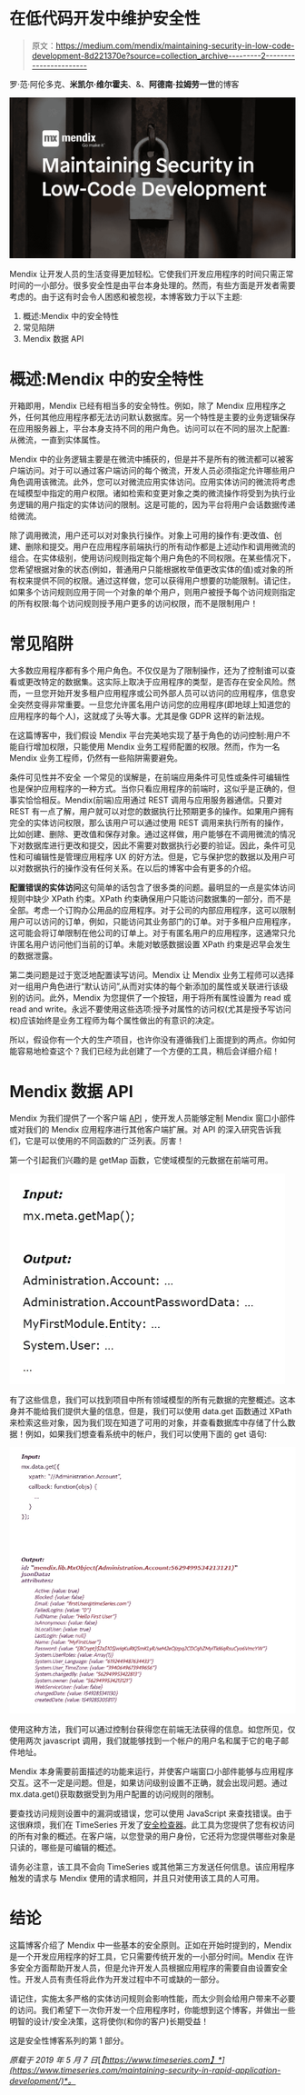 # 在低代码开发中维护安全性

> 原文：<https://medium.com/mendix/maintaining-security-in-low-code-development-8d221370e?source=collection_archive---------2----------------------->

罗·范·阿伦多克、**米凯尔·维尔霍夫**、&、**阿德南·拉姆劳一世**的博客

![](img/4e2f4c960f473143797aec47cca8c32c.png)

Mendix 让开发人员的生活变得更加轻松。它使我们开发应用程序的时间只需正常时间的一小部分。很多安全性是由平台本身处理的。然而，有些方面是开发者需要考虑的。由于这有时会令人困惑和被忽视，本博客致力于以下主题:

1.  概述:Mendix 中的安全特性
2.  常见陷阱
3.  Mendix 数据 API

# 概述:Mendix 中的安全特性

开箱即用，Mendix 已经有相当多的安全特性。例如，除了 Mendix 应用程序之外，任何其他应用程序都无法访问默认数据库。另一个特性是主要的业务逻辑保存在应用服务器上，平台本身支持不同的用户角色。访问可以在不同的层次上配置:从微流，一直到实体属性。

Mendix 中的业务逻辑主要是在微流中捕获的，但是并不是所有的微流都可以被客户端访问。对于可以通过客户端访问的每个微流，开发人员必须指定允许哪些用户角色调用该微流。此外，您可以对微流应用实体访问。应用实体访问的微流将考虑在域模型中指定的用户权限。诸如检索和变更对象之类的微流操作将受到为执行业务逻辑的用户指定的实体访问的限制。这是可能的，因为平台将用户会话数据传递给微流。

除了调用微流，用户还可以对对象执行操作。对象上可用的操作有:更改值、创建、删除和提交。用户在应用程序前端执行的所有动作都是上述动作和调用微流的组合。在实体级别，使用访问规则指定每个用户角色的不同权限。在某些情况下，您希望根据对象的状态(例如，普通用户只能根据枚举值更改实体的值)或对象的所有权来提供不同的权限。通过这样做，您可以获得用户想要的功能限制。请记住，如果多个访问规则应用于同一个对象的单个用户，则用户被授予每个访问规则指定的所有权限:每个访问规则授予用户更多的访问权限，而不是限制用户！

# 常见陷阱

大多数应用程序都有多个用户角色。不仅仅是为了限制操作，还为了控制谁可以查看或更改特定的数据集。这实际上取决于应用程序的类型，是否存在安全风险。然而，一旦您开始开发多租户应用程序或公司外部人员可以访问的应用程序，信息安全突然变得非常重要。一旦您允许匿名用户访问您的应用程序(即地球上知道您的应用程序的每个人)，这就成了头等大事。尤其是像 GDPR 这样的新法规。

在这篇博客中，我们假设 Mendix 平台完美地实现了基于角色的访问控制:用户不能自行增加权限，只能使用 Mendix 业务工程师配置的权限。然而，作为一名 Mendix 业务工程师，仍然有一些陷阱需要避免。

条件可见性并不安全
一个常见的误解是，在前端应用条件可见性或条件可编辑性也是保护应用程序的一种方式。当你只看应用程序的前端时，这似乎是正确的，但事实恰恰相反。Mendix(前端)应用通过 REST 调用与应用服务器通信。只要对 REST 有一点了解，用户就可以对您的数据执行比预期更多的操作。如果用户拥有完全的实体访问权限，那么该用户可以通过使用 REST 调用来执行所有的操作，比如创建、删除、更改值和保存对象。通过这样做，用户能够在不调用微流的情况下对数据库进行更改和提交，因此不需要对数据执行必要的验证。因此，条件可见性和可编辑性是管理应用程序 UX 的好方法。但是，它与保护您的数据以及用户可以对数据执行的操作没有任何关系。在以后的博客中会有更多的介绍。

**配置错误的实体访问**这句简单的话包含了很多类的问题。最明显的一点是实体访问规则中缺少 XPath 约束。XPath 约束确保用户只能访问数据集的一部分，而不是全部。考虑一个订购办公用品的应用程序。对于公司的内部应用程序，这可以限制用户可以访问的订单，例如，只能访问其业务部门的订单。对于多租户应用程序，这可能会将订单限制在他公司的订单上。对于有匿名用户的应用程序，这通常只允许匿名用户访问他们当前的订单。未能对敏感数据设置 XPath 约束是迟早会发生的数据泄露。

第二类问题是过于宽泛地配置读写访问。Mendix 让 Mendix 业务工程师可以选择对一组用户角色进行“默认访问”,从而对实体的每个新添加的属性或关联进行该级别的访问。此外，Mendix 为您提供了一个按钮，用于将所有属性设置为 read 或 read and write。永远不要使用这些选项:授予对属性的访问权(尤其是授予写访问权)应该始终是业务工程师为每个属性做出的有意识的决定。

所以，假设你有一个大的生产项目，也许你没有遵循我们上面提到的两点。你如何能容易地检查这个？我们已经为此创建了一个方便的工具，稍后会详细介绍！

# Mendix 数据 API

Mendix 为我们提供了一个客户端 [API](https://apidocs.mendix.com/7/client/) ，使开发人员能够定制 Mendix 窗口小部件或对我们的 Mendix 应用程序进行其他客户端扩展。对 API 的深入研究告诉我们，它是可以使用的不同函数的广泛列表。厉害！

第一个引起我们兴趣的是 getMap 函数，它使域模型的元数据在前端可用。

![](img/fbedf48f5350dd748582fe188a715378.png)

有了这些信息，我们可以找到项目中所有领域模型的所有元数据的完整概述。这本身并不能给我们提供大量的信息，但是，我们可以使用 data.get 函数通过 XPath 来检索这些对象，因为我们现在知道了可用的对象，并查看数据库中存储了什么数据！例如，如果我们想查看系统中的帐户，我们可以使用下面的 get 语句:

![](img/62870d2b30740761ba324cb1f3be9e68.png)

使用这种方法，我们可以通过控制台获得您在前端无法获得的信息。如您所见，仅使用两次 javascript 调用，我们就能够找到一个帐户的用户名和属于它的电子邮件地址。

Mendix 本身需要前面描述的功能来运行，并使客户端窗口小部件能够与应用程序交互。这不一定是问题。但是，如果访问级别设置不正确，就会出现问题。通过 mx.data.get()获取数据受到为用户配置的访问规则的限制。

要查找访问规则设置中的漏洞或错误，您可以使用 JavaScript 来查找错误。由于这很麻烦，我们在 TimeSeries 开发了[安全检查器](https://appstore.home.mendix.com/link/app/106594/)。此工具为您提供了您有权访问的所有对象的概述。在客户端，以您登录的用户身份，它还将为您提供哪些对象是只读的，哪些是可编辑的概述。

请务必注意，该工具不会向 TimeSeries 或其他第三方发送任何信息。该应用程序触发的请求与 Mendix 使用的请求相同，并且只对使用该工具的人可用。

# 结论

这篇博客介绍了 Mendix 中一些基本的安全原则。正如在开始时提到的，Mendix 是一个开发应用程序的好工具，它只需要传统开发的一小部分时间。Mendix 在许多安全方面帮助开发人员，但是允许开发人员根据应用程序的需要自由设置安全性。开发人员有责任将此作为开发过程中不可或缺的一部分。

请记住，实施太多严格的实体访问规则会影响性能，而太少则会给用户带来不必要的访问。我们希望下一次你开发一个应用程序时，你能想到这个博客，并做出一些明智的设计/安全决策，这将使你(和你的客户)长期受益！

这是安全性博客系列的第 1 部分。

*原载于 2019 年 5 月 7 日*[*【https://www.timeseries.com】*](https://www.timeseries.com/maintaining-security-in-rapid-application-development/)*。*